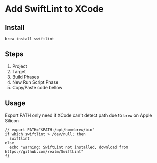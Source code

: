 # Add SwiftLint to XCode

## Install
```
brew install swiftlint
```

## Steps
1. Project
2. Target
3. Build Phases
4. New Run Script Phase
5. Copy/Paste code bellow

## Usage
Export PATH only need if XCode can't detect path due to `brew` on Apple Silicon 
```
// export PATH="$PATH:/opt/homebrew/bin"
if which swiftlint > /dev/null; then
  swiftlint
else
  echo "warning: SwiftLint not installed, download from https://github.com/realm/SwiftLint"
fi
```

